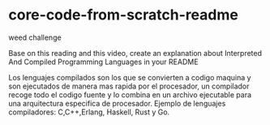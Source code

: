 # core-code-from-scratch-readme

weed challenge

Base on this reading and this video, create an explanation about Interpreted And Compiled Programming Languages in your README

Los lenguajes compilados son los que se convierten a codigo maquina y son ejecutados de manera mas rapida por el procesador, un compilador recoge todo el codigo fuente y lo combina en un archivo ejecutable para una arquitectura especifica de procesador. Ejemplo de lenguajes compiladores: C,C++,Erlang, Haskell, Rust y Go.
